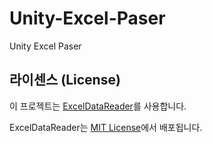 # Unity-Excel-Paser
Unity Excel Paser

## 라이센스 (License)

이 프로젝트는 [ExcelDataReader](https://github.com/ExcelDataReader/ExcelDataReader)를 사용합니다.

ExcelDataReader는 [MIT License](https://github.com/ExcelDataReader/ExcelDataReader/blob/develop/LICENSE)에서 배포됩니다.
